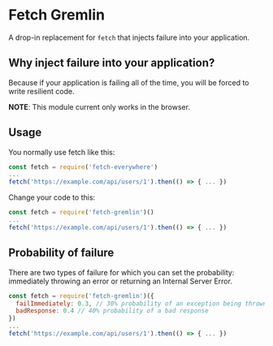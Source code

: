 # Fetch Gremlin

A drop-in replacement for `fetch` that injects failure into your application.  

## Why inject failure into your application?

Because if your application is failing all of the time, you will be forced to write resilient code.

**NOTE**: This module current only works in the browser.

## Usage

You normally use fetch like this:
```js
const fetch = require('fetch-everywhere')
...
fetch('https://example.com/api/users/1').then(() => { ... })
```

Change your code to this:
```js
const fetch = require('fetch-gremlin')()
...
fetch('https://example.com/api/users/1').then(() => { ... })
```

## Probability of failure

There are two types of failure for which you can set the probability: immediately throwing an error or returning an Internal Server Error.

```js
const fetch = require('fetch-gremlin')({
  failImmediately: 0.3, // 30% probability of an exception being thrown
  badResponse: 0.4 // 40% probability of a bad response
})
...
fetch('https://example.com/api/users/1').then(() => { ... })
```
